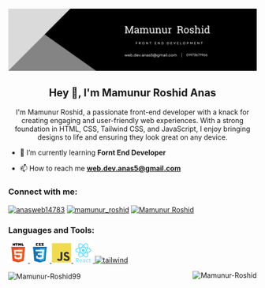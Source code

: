 <p align="center">
  <a href="https://www.linkedin.com/in/mamunur-roshid99/" target="_blank">
    <img src="cover1.png" alt="Mamunur Roshid">
  </a>
</p>

<h2 align="center">Hey 👋, I'm Mamunur Roshid Anas</h2>
<p align="center">I'm Mamunur Roshid, a passionate front-end developer with a knack for creating engaging and user-friendly web experiences. With a strong foundation in HTML, CSS, Tailwind CSS, and JavaScript, I enjoy bringing designs to life and ensuring they look great on any device.</p>


- 🌱 I’m currently learning **Fornt End Developer**

- 📫 How to reach me **web.dev.anas5@gmail.com**

<h3 align="left">Connect with me:</h3>
<p align="left">
<a href="https://x.com/Mamun56136?t=RVsBz-cfv1O25Ww7HoFNvA&s=09" target="blank"><img align="center" src="https://raw.githubusercontent.com/rahuldkjain/github-profile-readme-generator/master/src/images/icons/Social/twitter.svg" alt="anasweb14783" height="30" width="40" /></a>
<a href="https://www.linkedin.com/in/mamunur-roshid99/" target="blank"><img align="center" src="https://raw.githubusercontent.com/rahuldkjain/github-profile-readme-generator/master/src/images/icons/Social/linked-in-alt.svg" alt="mamunur_roshid" height="30" width="40" /></a>
<a href="https://www.facebook.com/profile.php?id=61550218941248" target="blank"><img align="center" src="https://raw.githubusercontent.com/rahuldkjain/github-profile-readme-generator/master/src/images/icons/Social/facebook.svg" alt="Mamunur Roshid" height="30" width="40" /></a>
</p>

<h3 align="left">Languages and Tools:</h3>
<p align="left"> 
  <a href="https://www.w3.org/html/" target="_blank" rel="noreferrer"> <img src="https://raw.githubusercontent.com/devicons/devicon/master/icons/html5/html5-original-wordmark.svg" alt="html5" width="40" height="40"/> </a> <a href="https://www.w3schools.com/css/" target="_blank" rel="noreferrer"> <img src="https://raw.githubusercontent.com/devicons/devicon/master/icons/css3/css3-original-wordmark.svg" alt="css3" width="40" height="40"/> </a> <a href="https://developer.mozilla.org/en-US/docs/Web/JavaScript" target="_blank" rel="noreferrer"> <img src="https://raw.githubusercontent.com/devicons/devicon/master/icons/javascript/javascript-original.svg" alt="javascript" width="40" height="40"/> </a> <a href="https://react.dev/" target="_blank" rel="noreferrer"><img src="https://raw.githubusercontent.com/devicons/devicon/master/icons/react/react-original-wordmark.svg" alt="react" width="40" height="40" style="max-width: 100%;"> </a> <a href="https://tailwindcss.com/" target="_blank" rel="noreferrer"> <img src="https://www.vectorlogo.zone/logos/tailwindcss/tailwindcss-icon.svg" alt="tailwind" width="40" height="40"/> </a> 


<p><img align="right" src="https://github-readme-stats.vercel.app/api/top-langs?username=Mamunur-Roshid99&show_icons=true&locale=en&layout=compact" alt="Mamunur-Roshid" /></p>
<p><img align="center" src="https://github-readme-streak-stats.herokuapp.com/?user=Mamunur-Roshid99&" alt="Mamunur-Roshid99" /></p>
